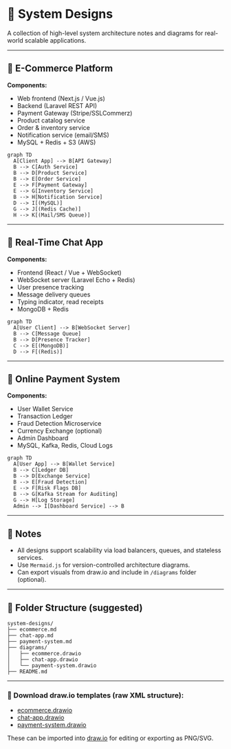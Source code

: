 # 📐 System Designs

A collection of high-level system architecture notes and diagrams for real-world scalable applications.

---

## 🔹 E-Commerce Platform

**Components:**

- Web frontend (Next.js / Vue.js)
- Backend (Laravel REST API)
- Payment Gateway (Stripe/SSLCommerz)
- Product catalog service
- Order & inventory service
- Notification service (email/SMS)
- MySQL + Redis + S3 (AWS)

```mermaid
graph TD
  A[Client App] --> B[API Gateway]
  B --> C[Auth Service]
  B --> D[Product Service]
  B --> E[Order Service]
  E --> F[Payment Gateway]
  E --> G[Inventory Service]
  B --> H[Notification Service]
  D --> I[(MySQL)]
  G --> J[(Redis Cache)]
  H --> K[(Mail/SMS Queue)]
```

---

## 🔹 Real-Time Chat App

**Components:**

- Frontend (React / Vue + WebSocket)
- WebSocket server (Laravel Echo + Redis)
- User presence tracking
- Message delivery queues
- Typing indicator, read receipts
- MongoDB + Redis

```mermaid
graph TD
  A[User Client] --> B[WebSocket Server]
  B --> C[Message Queue]
  B --> D[Presence Tracker]
  C --> E[(MongoDB)]
  D --> F[(Redis)]
```

---

## 🔹 Online Payment System

**Components:**

- User Wallet Service
- Transaction Ledger
- Fraud Detection Microservice
- Currency Exchange (optional)
- Admin Dashboard
- MySQL, Kafka, Redis, Cloud Logs

```mermaid
graph TD
  A[User App] --> B[Wallet Service]
  B --> C[Ledger DB]
  B --> D[Exchange Service]
  B --> E[Fraud Detection]
  E --> F[Risk Flags DB]
  B --> G[Kafka Stream for Auditing]
  G --> H[Log Storage]
  Admin --> I[Dashboard Service] --> B
```

---

## 📌 Notes

- All designs support scalability via load balancers, queues, and stateless services.
- Use `Mermaid.js` for version-controlled architecture diagrams.
- Can export visuals from draw.io and include in `/diagrams` folder (optional).

---

## 📁 Folder Structure (suggested)

```
system-designs/
├── ecommerce.md
├── chat-app.md
├── payment-system.md
├── diagrams/
│   ├── ecommerce.drawio
│   ├── chat-app.drawio
│   └── payment-system.drawio
├── README.md
```

---

### 🔗 Download draw.io templates (raw XML structure):

- [ecommerce.drawio](sandbox:/mnt/data/system-designs/diagrams/ecommerce.drawio)
- [chat-app.drawio](sandbox:/mnt/data/system-designs/diagrams/chat-app.drawio)
- [payment-system.drawio](sandbox:/mnt/data/system-designs/diagrams/payment-system.drawio)

These can be imported into [draw.io](https://draw.io) for editing or exporting as PNG/SVG.
